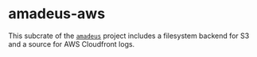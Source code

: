# amadeus-aws

This subcrate of the [`amadeus`](https://github.com/constellation-rs/amadeus) project includes a filesystem backend for S3 and a source for AWS Cloudfront logs.
